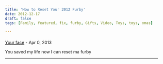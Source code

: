 ```yaml
---
title: 'How to Reset Your 2012 Furby'
date: 2012-12-17
draft: false
tags: [Family, featured, fix, furby, Gifts, Video, Toys, toys, xmas]

---
```



#### 
[Your face]( "fake@you.neu") - <time datetime="2013-04-28 15:57:56">Apr 0, 2013</time>

You saved my life now I can reset ma furby
<hr />
